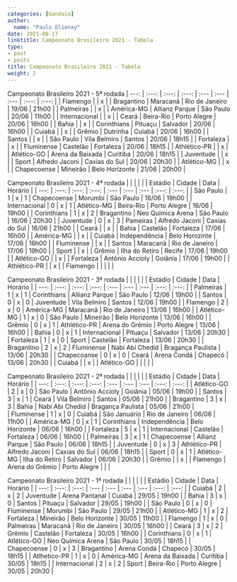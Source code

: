 ```yaml
---
categories: [Gandaia]
author:
  name: "Paulo Elienay"
date: 2021-06-17
linktitle: Campeonato Brasileiro 2021 - Tabela  
type:
- post
- posts
title: Campeonato Brasileiro 2021 - Tabela
weight: 2
---
```

Campeonato Brasileiro 2021 - 5ª rodada
| ---:          | :---: | :---: | :---: | :---        | :---             | :---           | :---: | :---: |
| Flamengo      |       | x     |       | Bragantino  | Maracanã         | Rio de Janeiro | 19/06 | 21h00 |
| Palmeiras     |       | x     |       | América-MG  | Allianz Parque   | São Paulo      | 20/06 | 11h00 |
| Internacional |       | x     |       | Ceará       | Beira-Rio        | Porto Alegre   | 20/06 | 16h00 |
| Bahia         |       | x     |       | Corinthians | Pituaçu          | Salvador       | 20/06 | 16h00 |
| Cuiabá        |       | x     |       | Grêmio      | Dutrinha         | Cuiabá         | 20/06 | 16h00 |
| Santos        |       | x     |       | São Paulo   | Vila Belmiro     | Santos         | 20/06 | 18h15 |
| Fortaleza     |       | x     |       | Fluminense  | Castelão         | Fortaleza      | 20/06 | 18h15 |
| Athlético-PR  |       | x     |       | Atlético-GO | Arena da Baixada | Curitiba       | 20/06 | 18h15 |
| Juventude     |       | x     |       | Sport       | Alfredo Jaconi   | Caxias do Sul  | 20/06 | 20h30 |
| Atlético-MG   |       | x     |       | Chapecoense | Mineirão         | Belo Horizonte | 21/06 | 20h00 |

Campeonato Brasileiro 2021 - 4ª rodada
|               |       |       |       |             | Estádio           | Cidade         | Data  | Horário |
| ---:          | :---: | :---: | :---: | :---        | :---              | :---           | :---: | :---:   |
| São Paulo     | 1     | x     | 1     | Chapecoense | Morumbi           | São Paulo      | 16/06 | 19h00   |
| Internacional | 0     | x     | 1     | Atlético-MG | Beira-Rio         | Porto Alegre   | 16/06 | 19h00   |
| Corinthians   | 1     | x     | 2     | Bragantino  | Neo Química Arena | São Paulo      | 16/06 | 20h30   |
| Juventude     | 0     | x     | 3     | Pameiras    | Alfredo Jaconi    | Caxias do Sul  | 16/06 | 21h00   |
| Ceará         |       | x     |       | Bahia       | Castelão          | Fortaleza      | 17/06 | 16h00   |
| América-MG    |       | x     |       | Cuiabá      | Independência     | Belo Horozinte | 17/06 | 16h00   |
| Fluminense    |       | x     |       | Santos      | Maracanã          | Rio de Janeiro | 17/06 | 19h00   |
| Sport         |       | x     |       | Grêmio      | Ilha do Retiro    | Recife         | 17/06 | 19h00   |
| Atlético-GO   |       | x     |       | Fortaleza   | Antônio Accioly   | Goiânia        | 17/06 | 19h00   |
| Athlético-PR  |       | x     |       | Flamengo    |                   |                |       |         |

Campeonato Brasileiro 2021 - 3ª rodada
|             |       |       |       |               | Estádio         | Cidade            | Data  | Horário |
| ---:        | :---: | :---: | :---: | :---          | :---            | :---              | :---: | :---:   |
| Palmeiras   | 1     | x     | 1     | Corinthians   | Allianz Parque  | São Paulo         | 12/06 | 19h00   |
| Santos      | 0     | x     | 0     | Juventude     | Vila Belmiro    | Santos            | 12/06 | 19h00   |
| Flamengo    | 2     | x     | 0     | América-MG    | Maracanã        | Rio de Janeiro    | 13/06 | 16h00   |
| Atlético-MG | 1     | x     | 0     | São Paulo     | Mineirão        | Belo Horizonte    | 13/06 | 16h00   |
| Grêmio      | 0     | x     | 1     | Athlético-PR  | Arena do Grêmio | Porto Alegre      | 13/06 | 16h00   |
| Bahia       | 0     | x     | 1     | Internacional | Pituaçu         | Salvador          | 13/06 | 20h30   |
| Fortaleza   | 1     | x     | 0     | Sport         | Castelão        | Fortaleza         | 13/06 | 20h30   |
| Bragantino  | 2     | x     | 2     | Fluminense    | Nabi Abi Chedid | Bragança Paulista | 13/06 | 20h30   |
| Chapecoanse | 0     | x     | 0     | Ceará         | Arena Condá     | Chapecó           | 13/06 | 20h30   |
| Cuiabá      |       | x     |       | Atlético-GO   |                 |                   |       |         |

Campeonato Brasileiro 2021 - 2ª rodada
|             |       |       |       |               | Estádio         | Cidade            | Data  | Horário |
| ---:        | :---: | :---: | :---: | :---          | :---            | :---              | :---: | :---:   |
| Atlético-GO | 2     | x     | 0     | São Paulo     | Antônio Accioly | Goiânia           | 05/06 | 19h00   |
| Santos      | 3     | x     | 1     | Ceará         | Vila Belmiro    | Santos            | 05/06 | 21h00   |
| Bragantino  | 3     | x     | 3     | Bahia         | Nabi Abi Chedid | Bragança Paulista | 05/06 | 21h00   |  
| Fluminense  | 1     | x     | 0     | Cuiabá        | São Januário    | Rio de Janeiro    | 06/06 | 11h00   |
| América-MG  | 0     | x     | 1     | Corinthians   | Independência   | Belo Horizonte    | 06/06 | 16h00   |
| Fortaleza   | 5     | x     | 1     | Internacional | Castelão        | Fortaleza         | 06/06 | 16h00   |
| Palmeiras   | 3     | x     | 1     | Chapecoense   | Allianz Parque  | São Paulo         | 06/06 | 18h15   |
| Juventude   | 0     | x     | 3     | Athlético-PR  | Alfredo Jaconi  | Caxias do Sul     | 06/06 | 18h15   |
| Sport       | 0     | x     | 1     | Atlético-MG   | Ilha do Retiro  | Salvador          | 06/06 | 20h30   |
| Grêmio      |       | x     |       | Flamengo      | Arena do Grêmio | Porto Alegre      |       |         |  
  
Campeonato Brasileiro 2021 - 1ª rodada
|               |       |       |       |               | Estádio           | Cidade         | Data  | Horário |
| ---:          | :---: | :---: | :---  | :---          | :---              | :---           | :---: | :---:   |
| Cuiabá        | 2     | x     | 2     | Juventude     | Arena Pantanal    | Cuiabá         | 29/05 | 19h00   |
| Bahia         | 3     | x     | 0     | Santos        | Pituaçu           | Salvador       | 29/05 | 19h00   |
| São Paulo     | 0     | x     | 0     | Fluminense    | Morumbi           | São Paulo      | 29/05 | 21h00   |
| Atlético-MG   | 1     | x     | 2     | Fortaleza     | Mineirão          | Belo Horizonte | 30/05 | 11h00   |
| Flamengo      | 1     | x     | 0     | Palmeiras     | Maracanã          | Rio de Janeiro | 30/05 | 16h00   |
| Ceará         | 3     | x     | 2     | Grêmio        | Castelão          | Fortaleza      | 30/05 | 16h00   |
| Corinthians   | 0     | x     | 1     | Atlético-GO   | Neo Química Arena | São Paulo      | 30/05 | 18h15   |
| Chapecoense   | 0     | x     | 3     | Bragantino    | Arena Condá       | Chapecó        | 30/05 | 18h15   |
| Atlhetico-PR  | 1     | x     | 0     | América-MG    | Arena da Baixada  | Curitiba       | 30/05 | 18h15   |
| Internacional | 2     | x     | 2     | Sport         | Beira-Rio         | Porto Alegre   | 30/05 | 20h30   |


